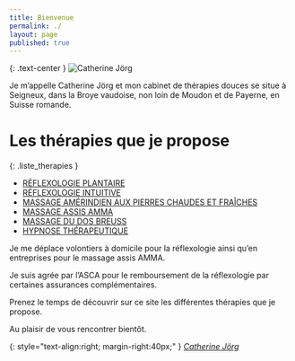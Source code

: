 ```yaml
---
title: Bienvenue
permalink: ./
layout: page
published: true
---
```


{: .text-center }
![Catherine Jörg](http://catherinejorg.ch/wp-content/uploads/2012/03/cat.jpg)

Je m’appelle Catherine Jörg et mon cabinet de thérapies douces se situe à Seigneux, dans la Broye vaudoise, non loin de Moudon et de Payerne, en Suisse romande.


# Les thérapies que je propose

{: .liste_therapies }
- [RÉFLEXOLOGIE PLANTAIRE][2]
- [RÉFLEXOLOGIE INTUITIVE][3]
- [MASSAGE AMÉRINDIEN AUX PIERRES CHAUDES ET FRAÎCHES][4]
- [MASSAGE ASSIS AMMA][5]
- [MASSAGE DU DOS BREUSS][6]
- [HYPNOSE THÉRAPEUTIQUE][7]

Je me déplace volontiers à domicile pour la réflexologie ainsi qu’en entreprises pour le massage assis AMMA.

Je suis agrée par l’ASCA pour le remboursement de la réflexologie par certaines assurances complémentaires.

Prenez le temps de découvrir sur ce site les différentes thérapies que je propose.

Au plaisir de vous rencontrer bientôt.

{: style="text-align:right; margin-right:40px;" }
[*Catherine Jörg*][1]


[1]: /contact/
[2]: /reflexologie-plantaire/
[3]: /reflexologie-intuitive/
[4]: /massage-aux-pierres-chaudes-et-fraiches/
[5]: /massage-assis-amma/
[6]: /massage-du-dos-breuss/
[7]: /hypnose-therapeutique/
